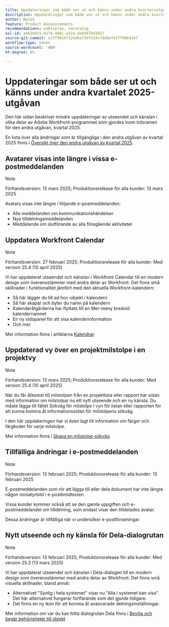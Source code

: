 ```yaml
---
title: Uppdateringar som både ser ut och känns under andra kvartersutgåvan 2025
description: Uppdateringar som både ser ut och känns under andra kvartersutgåvan 2025
author: Nolan
feature: Product Announcements
recommendations: noDisplay, noCatalog
exl-id: aeb16dc5-d17d-40bc-a32a-de6d47b43817
source-git-commit: a17f501e732e4ba72bf224c7dd9efef7f90b47e7
workflow-type: tm+mt
source-wordcount: '469'
ht-degree: 0%

---
```


# Uppdateringar som både ser ut och känns under andra kvartalet 2025-utgåvan

Den här sidan beskriver mindre uppdateringar av utseendet och känslan i olika delar av Adobe Workfront-programmet som gjordes inom tidsramen för den andra utgåvan, kvartal 2025.

En lista över alla ändringar som är tillgängliga i den andra utgåvan av kvartal 2025 finns i [Översikt över den andra utgåvan av kvartal 2025](/help/quicksilver/product-announcements/product-releases/25-q2-release-activity/25-q2-release-overview.md).

## Avatarer visas inte längre i vissa e-postmeddelanden

>[!NOTE]
>
>Förhandsversion: 13 mars 2025; Produktionsrelease för alla kunder: 13 mars 2025


Avatars visas inte längre i följande e-postmeddelanden:

* Alla meddelanden om kommunikationshändelser
* Nya tilldelningsmeddelanden
* Meddelande om slutförande av alla föregående aktiviteter

<!--

## Look and feel updates to a Milestone Path list 

>[!NOTE]
>
>Preview release: March 6, 2025; Production release for all customers: April 10, 2025

We have updated the look and feel of the Milestone Path list in the Setup area, to match the design of other areas of Workfront.  

For information, see [Create a milestone path](/help/quicksilver/administration-and-setup/customize-workfront/configure-approval-milestone-processes/create-milestone-path.md).

-->

## Uppdatera Workfront Calendar

>[!NOTE]
>
>Förhandsversion: 27 februari 2025; Produktionsrelease för alla kunder: Med version 25.4 (10 april 2025)

Vi har uppdaterat utseendet och känslan i Workfront Calendar till en modern design som överensstämmer med andra delar av Workfront. Det finns små skillnader i funktionalitet jämfört med den aktuella Workfront-kalendern:

* Så här lägger du till ad hoc-objekt i kalendern
* Så här skapar och byter du namn på kalendern
* Kalenderåtgärderna har flyttats till en Mer-meny bredvid kalendernamnet
* En ny sidopanel för att visa kalenderinformation
* Och mer

Mer information finns i artiklarna [Kalendrar](/help/quicksilver/reports-and-dashboards/reports/calendars/calendars.md).

## Uppdaterad vy över en projektmilstolpe i en projektvy

>[!NOTE]
>
>Förhandsversion: 13 mars 2025; Produktionsrelease för alla kunder: Med version 25.4 (10 april 2025)

När du får åtkomst till milstolpen från en projektlista eller rapport har sidan med information om milstolpar nu ett nytt utseende och en ny känsla. Du måste lägga till fältet Sökväg för milstolpe i vyn för listan eller rapporten för att kunna komma åt informationssidan för milstolpens sökväg.

I den här uppdateringen har vi även lagt till information om färger och färgkoder för varje milstolpe.

Mer information finns i [Skapa en milstolpe-sökväg](/help/quicksilver/administration-and-setup/customize-workfront/configure-approval-milestone-processes/create-milestone-path.md).

## Tillfälliga ändringar i e-postmeddelanden

>[!NOTE]
>
>Förhandsversion: 13 februari 2025; Produktionsrelease för alla kunder: 13 februari 2025

E-postmeddelanden som rör att lägga till eller dela dokument har inte längre någon miniatyrbild i e-postbrödtexten.

Vissa kunder kommer också att se den gamla uppgiften och e-postmeddelandet om tilldelning, som endast visar den tilldelades avatar.

Dessa ändringar är tillfälliga när vi undersöker e-postförseningar.

## Nytt utseende och ny känsla för Dela-dialogrutan

>[!NOTE]
>
>Förhandsversion: 13 februari 2025; Produktionsrelease för alla kunder: Med version 25.3 (13 mars 2025)

Vi har uppdaterat utseendet och känslan i Dela-dialogen till en modern design som överensstämmer med andra delar av Workfront. Det finns små visuella skillnader, bland annat:

* Alternativet &quot;Synlig i hela systemet&quot; visar nu &quot;Alla i systemet kan visa&quot;. Det här alternativet fungerar fortfarande som det gjorde tidigare.
* Det finns en ny ikon för att komma åt avancerade delningsinställningar.

Mer information om var du kan hitta dialogrutan Dela finns i [Bevilja och begär behörigheter till objekt](/help/quicksilver/workfront-basics/grant-and-request-access-to-objects/grant-and-request-access-to-objects.md)
